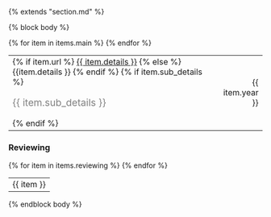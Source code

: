 {% extends "section.md" %}

{% block body %}
<table class="table table-hover">
{% for item in items.main %}
<tr>
  <td>
  {% if item.url %}
     <a href="{{ item.url }}">{{ item.details }}</a>
  {% else %}
      {{item.details }}
  {% endif %}
  {% if item.sub_details %}
  <br><p style="color:grey;font-size:1.2rem">{{ item.sub_details }}</p>
  {% endif %}
  <td class='col-md-2' style='text-align:right;'>{{ item.year }}</td>
  </td>
</tr>
{% endfor %}
</table>

<!-- ### <i class="fa fa-chevron-right"></i> {{ name }} -->
### Reviewing
<table class="table table-hover">
{% for item in items.reviewing %}
<tr>
  <td>
      {{ item }}
  </td>
</tr>
{% endfor %}
</table>
{% endblock body %}
